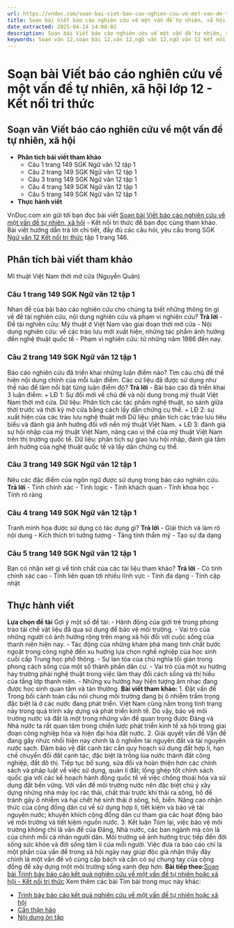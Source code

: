 ```yaml
---
url: https://vndoc.com/soan-bai-viet-bao-cao-nghien-cuu-ve-mot-van-de-tu-nhien-xa-hoi-lop-12-ket-noi-tri-thuc-322086
title: Soạn bài Viết báo cáo nghiên cứu về một vấn đề tự nhiên, xã hội lớp 12 - Kết nối tri thức - VnDoc.com
date_extracted: 2025-04-14 14:08:02
description: Soạn bài Viết báo cáo nghiên cứu về một vấn đề tự nhiên, xã hội - Kết nối tri thức được VnDoc.com sưu tầm và xin gửi tới bạn đọc cùng tham khảo nhé.
keywords: Soạn văn 12,soạn bài 12,văn 12,ngữ văn 12,ngữ văn 12 kết nối tri thức,soạn ngữ văn 12,giải ngữ văn 12,soạn văn 12 kết nối tri thức,soạn văn 12 kết nối tri thức ngắn nhất,văn 12 kết nối tri thức,soạn văn 12 tập 1 trang 146 Kết nối tri thức,Soạn bài Viết báo cáo nghiên cứu về một vấn đề tự nhiên xã hội Kết nối tri thức,Soạn văn Viết báo cáo nghiên cứu về một vấn đề tự nhiên xã hội,Viết báo cáo nghiên cứu về một vấn đề tự nhiên xã hội,soạn văn 12 tập 1 trang 146
---
```


# Soạn bài Viết báo cáo nghiên cứu về một vấn đề tự nhiên, xã hội lớp 12 - Kết nối tri thức
## Soạn văn Viết báo cáo nghiên cứu về một vấn đề tự nhiên, xã hội
  * **Phân tích bài viết tham khảo**
    * Câu 1 trang 149 SGK Ngữ văn 12 tập 1
    * Câu 2 trang 149 SGK Ngữ văn 12 tập 1
    * Câu 3 trang 149 SGK Ngữ văn 12 tập 1
    * Câu 4 trang 149 SGK Ngữ văn 12 tập 1
    * Câu 5 trang 149 SGK Ngữ văn 12 tập 1
  * **Thực hành viết**

VnDoc.com xin gửi tới bạn đọc bài viết [Soạn bài Viết báo cáo nghiên cứu về một vấn đề tự nhiên, xã hội](<https://vndoc.com/soan-bai-viet-bao-cao-nghien-cuu-ve-mot-van-de-tu-nhien-xa-hoi-lop-12-ket-noi-tri-thuc-322086>) \- Kết nối tri thức để bạn đọc cùng tham khảo. Bài viết hướng dẫn trả lời chi tiết, đầy đủ các câu hỏi, yêu cầu trong SGK [Ngữ văn 12 Kết nối tri thức](<https://vndoc.com/soan-van-12-ket-noi-tri-thuc>) tập 1 trang 146.
## Phân tích bài viết tham khảo
Mĩ thuật Việt Nam thời mở cửa \(Nguyễn Quân\)
### Câu 1 trang 149 SGK Ngữ văn 12 tập 1
Nhan đề của bài báo cáo nghiên cứu cho chúng ta biết những thông tin gì về đề tài nghiên cứu, nội dung nghiên cứu và phạm vi nghiên cứu?
**Trả lời**
\- Đề tài nghiên cứu: Mỹ thuật ở Việt Nam vào giai đoạn thời mở cửa
\- Nội dung nghiên cứu: về các trào lưu mới xuất hiện, những tác phẩm ảnh hưởng đến nghệ thuật quốc tế
\- Phạm vi nghiên cứu: tử những năm 1986 đến nay.
### Câu 2 trang 149 SGK Ngữ văn 12 tập 1
Báo cáo nghiên cứu đã triển khai những luận điểm nào? Tìm câu chủ đề thể hiện nội dung chính của mỗi luận điểm. Các cứ liệu đã được sử dụng như thế nào để làm nổi bật từng luận điểm đó?
**Trả lời**
\- Bài báo cáo đã triển khai 3 luận điểm:
\+ LĐ 1: Sự đổi mới về chủ đề và nội dung trong mỹ thuật Việt Nam thời mở cửa.
Dữ liệu: Phân tích các tác phẩm nghệ thuật, so sánh giữa thời trước và thời kỳ mở cửa bằng cách lấy dẫn chứng cụ thể.
\+ LĐ 2: sự xuất hiện của các trào lưu nghệ thuật mới
Dữ liệu: phân tích các trào lưu tiêu biểu và đánh giá ảnh hưởng đối với nền mỹ thuật Việt Nam.
\+ LĐ 3: đánh giá sự hội nhập của mỹ thuật Việt Nam, nâng cao vị thể của mỹ thuật Việt Nam trên thị trường quốc tế.
Dữ liệu: phân tích sự giao lưu hội nhập, đánh giá tầm ảnh hưởng của nghệ thuật quốc tế và lấy dân chứng cụ thể.
### Câu 3 trang 149 SGK Ngữ văn 12 tập 1
Nêu các đặc điểm của ngôn ngữ được sử dụng trong báo cáo nghiên cứu.
**Trả lời**
\- Tính chính xác
\- Tính logic
\- Tính khách quan
\- Tính khoa học
\- Tính rõ ràng
### Câu 4 trang 149 SGK Ngữ văn 12 tập 1
Tranh minh họa được sử dụng có tác dụng gì?
**Trả lời**
\- Giải thích và làm rõ nội dung
\- Kích thích trí tưởng tượng
\- Tăng tính thẩm mỹ
\- Tạo sự đa dạng
### Câu 5 trang 149 SGK Ngữ văn 12 tập 1
Bạn có nhận xét gì về tính chất của các tài liệu tham khảo?
**Trả lời**
\- Có tính chính xác cao
\- Tính liên quan tới nhiều lĩnh vực
\- Tính đa dạng
\- Tính cập nhật
## Thực hành viết
**Lựa chọn đề tài**
Gợi ý một số đề tài:
\- Hành động của giới trẻ trong phong trào tái chế vật liệu đã qua sử dụng để bảo vệ môi trường.
\- Vai trò của những người có ảnh hưởng rộng trên mạng xã hội đối với cuộc sống của thanh niên hiện nay.
\- Tác động của những khám phá mang tính chất bước ngoặt trong công nghệ đến xu hướng lựa chọn nghề nghiệp của học sinh cuối cấp Trung học phổ thông.
\- Sự lan tỏa của chủ nghĩa tối giản trong phong cách sống của một số thành phần dân cư.
\- Vai trò của một xu hướng hay trường phái nghệ thuật trong việc làm thay đổi cách sống và thị hiếu của tầng lớp thanh niên.
\- Những xu hướng hay hiện tượng âm nhạc đang được học sinh quan tâm và tán thưởng.
**Bài viết tham khảo:**
1\. Đặt vấn đề
Trong bối cảnh toàn cầu nói chung môi trường đang bị ô nhiễm trầm trọng đặc biệt là ở các nước đang phát triển. Việt Nam cũng nằm trong tình trạng này trong quá trình xây dựng và phát triển kinh tế. Do vậy, bảo vệ môi trường nước và đất là một trong những vấn đề quan trọng được Đảng và Nhá nước ta rất quan tâm trong chiến lược phát triển kinh tế xã hội trong giai đoạn công nghiệp hóa và hiện đại hóa đất nước.
2\. Giải quyết vấn đề
Vấn đề đang gây nhức nhối hiện nay chính là ô nghiễm tài nguyên đất và tài nguyên nước sạch. Đảm bảo vệ đất canh tác cần quy hoạch sử dụng đất hợp lí, hạn chế chuyển đổi đất canh tác, đặc biệt là trồng lúa nước thành đất công nghiệp, đất đô thị. Tiếp tục bổ sung, sửa đổi và hoàn thiện hơn các chính sách và pháp luật về việc sử dụng, quản lí đất; lồng ghép tốt chính sách quốc gia với các kế hoạch hành động quốc tế về việc chống thoái hóa và sử dụng đất bền vững.
Với vấn đề môi trường nước nên đặc biệt chú ý xây dựng những nhà máy lọc rác thải, chất thải trước khi thải ra sông, hồ để tránh gây ô nhiễm và hại chết hệ sinh thái ở sông, hồ, biển. Nâng cao nhận thức của cộng đồng dân cư về sử dụng hợp lí, tiết kiệm và bảo vệ tài nguyên nước; khuyến khích cộng đồng dân cư tham gia các hoạt động bảo vệ môi trường và tiết kiệm nguồn nước.
3\. Kết luận
Tóm lại, việc bảo vệ môi trường không chỉ là vấn đề của Đảng, Nhà nước, các ban ngành mà còn là của chính mỗi cá nhân người dân. Môi trường sẽ ảnh hưởng trực tiếp đến đời sống sức khỏe và đời sống tâm lí của mỗi người. Việc đưa ra báo cáo chỉ là một phần của vấn đề trong xã hội ngày nay giúp độc giả nhận thấy đây chính là một vấn đề vô cùng cấp bách và cần có sự chung tay của cộng đồng để xây dựng một môi trường sống xanh đẹp hơn.
**Bài tiếp theo:**[Soạn bài Trình bày báo cáo kết quả nghiên cứu về một vấn đề tự nhiên hoặc xã hội - Kết nối tri thức](<https://vndoc.com/soan-bai-trinh-bay-bao-cao-ket-qua-nghien-cuu-ve-mot-van-de-tu-nhien-hoac-xa-hoi-ket-noi-tri-thuc-322090>)
Xem thêm các bài Tìm bài trong mục này khác:
  * [Trình bày báo cáo kết quả nghiên cứu về một vấn đề tự nhiên hoặc xã hội](</soan-bai-trinh-bay-bao-cao-ket-qua-nghien-cuu-ve-mot-van-de-tu-nhien-hoac-xa-hoi-ket-noi-tri-thuc-322090>)
  * [Cẩn thận hão](</soan-bai-can-than-hao-ket-noi-tri-thuc-322091>)
  * [Nội dung ôn tập](</soan-bai-on-tap-hoc-ki-1-lop-12-ket-noi-tri-thuc-322093>)

